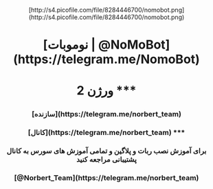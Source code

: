 <p align="center"> [http://s4.picofile.com/file/8284446700/nomobot.png](http://s4.picofile.com/file/8284446700/nomobot.png)
<h1><p align="center"> [نوموبات | @NoMoBot](https://telegram.me/NomoBot)
<h1><p align="center"> ورژن 2
***
<h3><p align="center"> [سازنده](https://telegram.me/norbert_team)
<h3><p align="center"> [کانال](https://telegram.me/norbert_team)
***
<h3><p align="center"> برای آموزش نصب ربات و پلاگین و تمامی آموزش های سورس به کانال پشتیبانی مراجعه کنید
<h3><p align="center"> [@Norbert_Team](https://telegram.me/norbert_team)
